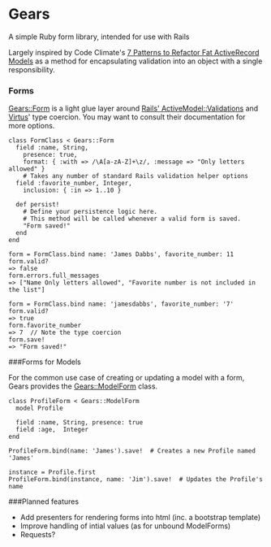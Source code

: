 Gears
=====

A simple Ruby form library, intended for use with Rails

Largely inspired by Code Climate's [7 Patterns to Refactor Fat ActiveRecord Models](http://blog.codeclimate.com/blog/2012/10/17/7-ways-to-decompose-fat-activerecord-models/) as a method for encapsulating validation into an object with a single responsibility.

### Forms

[Gears::Form](https://github.com/jamesdabbs/gears/blob/master/lib/gears/form.rb) is a light glue layer around 
[Rails' ActiveModel::Validations](http://guides.rubyonrails.org/active_record_validations_callbacks.html) 
and [Virtus](https://github.com/solnic/virtus)' type coercion. You may want to consult their documentation for
more options.

    class FormClass < Gears::Form
      field :name, String,
        presence: true,
        format: { :with => /\A[a-zA-Z]+\z/, :message => "Only letters allowed" }
        # Takes any number of standard Rails validation helper options
      field :favorite_number, Integer,
        inclusion: { :in => 1..10 }

      def persist!
        # Define your persistence logic here.
        # This method will be called whenever a valid form is saved.
        "Form saved!"
      end
    end

    form = FormClass.bind name: 'James Dabbs', favorite_number: 11
    form.valid?
    => false
    form.errors.full_messages
    => ["Name Only letters allowed", "Favorite number is not included in the list"]

    form = FormClass.bind name: 'jamesdabbs', favorite_number: '7'
    form.valid?
    => true
    form.favorite_number
    => 7  // Note the type coercion
    form.save!
    => "Form saved!"

###Forms for Models

For the common use case of creating or updating a model with a form, Gears provides
the [Gears::ModelForm](https://github.com/jamesdabbs/gears/blob/master/lib/gears/model_form.rb) class.

    class ProfileForm < Gears::ModelForm
      model Profile

      field :name, String, presence: true
      field :age,  Integer
    end

    ProfileForm.bind(name: 'James').save!  # Creates a new Profile named 'James'

    instance = Profile.first
    ProfileForm.bind(instance, name: 'Jim').save!  # Updates the Profile's name

###Planned features

- Add presenters for rendering forms into html (inc. a bootstrap template)
- Improve handling of intial values (as for unbound ModelForms)
- Requests?